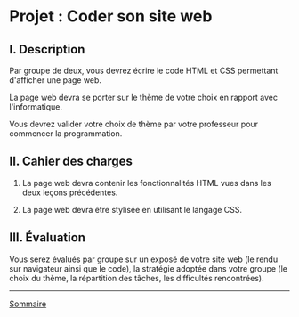 # Projet : Coder son site web

## I. Description

Par groupe de deux, vous devrez écrire le code HTML et CSS permettant d'afficher une page web.

La page web devra se porter sur le thème de votre choix en rapport avec l'informatique.

Vous devrez valider votre choix de thème par votre professeur pour commencer la programmation.

## II. Cahier des charges

1. La page web devra contenir les fonctionnalités HTML vues dans les deux leçons précédentes.

2. La page web devra être stylisée en utilisant le langage CSS.

## III. Évaluation

Vous serez évalués par groupe sur un exposé de votre site web (le rendu sur navigateur ainsi que le code), la stratégie adoptée dans votre groupe (le choix du thème, la répartition des tâches, les difficultés rencontrées).

________________

[Sommaire](./../../README.md)